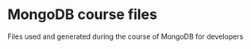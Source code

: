 MongoDB course files
====================

Files used and generated during the course of MongoDB for developers